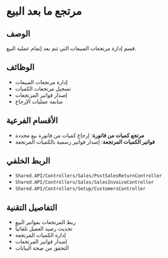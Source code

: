 # مرتجع ما بعد البيع

## الوصف
قسم إدارة مرتجعات المبيعات التي تتم بعد إتمام عملية البيع.

## الوظائف
- إدارة مرتجعات المبيعات
- تسجيل مرتجعات الكميات
- إصدار فواتير المرتجعات
- متابعة عمليات الإرجاع

## الأقسام الفرعية
- **مرتجع كميات من فاتورة**: إرجاع كميات من فاتورة بيع محددة
- **فواتير الكميات المرتجعة**: إصدار فواتير رسمية بالكميات المرتجعة

## الربط الخلفي
- `Shared.API/Controllers/Sales/PostSalesReturnController`
- `Shared.API/Controllers/Sales/SalesInvoiceController`
- `Shared.API/Controllers/Setup/CustomersController`

## التفاصيل التقنية
- ربط المرتجعات بفواتير البيع
- تحديث رصيد العميل تلقائياً
- إدارة الكميات المرتجعة
- إصدار فواتير المرتجعات
- التحقق من صحة البيانات
